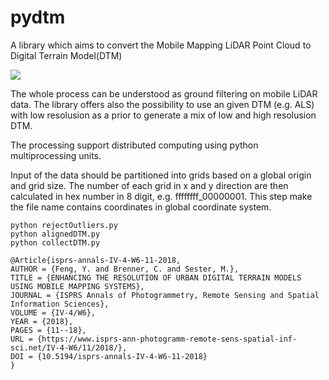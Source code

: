 # pydtm

A library which aims to convert the Mobile Mapping LiDAR Point Cloud to Digital Terrain Model(DTM)

![](https://github.com/fy19891009/pydtm/blob/master/img/DTM.PNG)

The whole process can be understood as ground filtering on mobile LiDAR data. The library offers also the possibility to use an given DTM (e.g. ALS) with low resolusion as a prior to generate a mix of low and high resolusion DTM.

The processing support distributed computing using python multiprocessing units.

Input of the data should be partitioned into grids based on a global origin and grid size. The number of each grid in x and y direction are then calculated in hex number in 8 digit, e.g. ffffffff_00000001. This step make the file name contains coordinates in global coordinate system.

```console
python rejectOutliers.py
python alignedDTM.py
python collectDTM.py
```


```console
@Article{isprs-annals-IV-4-W6-11-2018,
AUTHOR = {Feng, Y. and Brenner, C. and Sester, M.},
TITLE = {ENHANCING THE RESOLUTION OF URBAN DIGITAL TERRAIN MODELS USING MOBILE MAPPING SYSTEMS},
JOURNAL = {ISPRS Annals of Photogrammetry, Remote Sensing and Spatial Information Sciences},
VOLUME = {IV-4/W6},
YEAR = {2018},
PAGES = {11--18},
URL = {https://www.isprs-ann-photogramm-remote-sens-spatial-inf-sci.net/IV-4-W6/11/2018/},
DOI = {10.5194/isprs-annals-IV-4-W6-11-2018}
}
```
